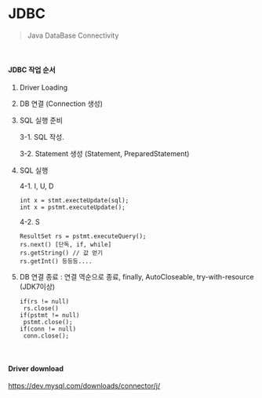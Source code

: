 # JDBC

> Java DataBase Connectivity

<br>

#### JDBC 작업 순서

1. Driver Loading

2. DB 연결 (Connection 생성)

3. SQL 실행 준비

   3-1. SQL 작성.

   3-2. Statement 생성 (Statement, PreparedStatement)

4. SQL 실행

   4-1. I, U, D

   ```
   int x = stmt.execteUpdate(sql);
   int x = pstmt.executeUpdate();
   ```

   4-2. S

   ```
   ResultSet rs = pstmt.executeQuery();
   rs.next() [단독, if, while]
   rs.getString() // 값 얻기
   rs.getInt() 등등등....
   ```

5. DB 연결 종료 : 연결 역순으로 종료, finally, AutoCloseable, try-with-resource (JDK7이상)

   ```
   if(rs != null)
   	rs.close()
   if(pstmt != null)
   	pstmt.close();
   if(conn != null)
   	conn.close();
   ```

<br>

#### Driver download

https://dev.mysql.com/downloads/connector/j/


